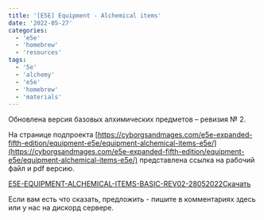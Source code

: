 ```yaml
---
title: '[E5E] Equipment - Alchemical items'
date: '2022-05-27'
categories:
  - 'e5e'
  - 'homebrew'
  - 'resources'
tags:
  - '5e'
  - 'alchemy'
  - 'e5e'
  - 'homebrew'
  - 'materials'
---
```


Обновлена версия базовых алхимических предметов – ревизия № 2.

На странице подпроекта [https://cyborgsandmages.com/e5e-expanded-fifth-edition/equipment-e5e/equipment-alchemical-items-e5e/](https://cyborgsandmages.com/e5e-expanded-fifth-edition/equipment-e5e/equipment-alchemical-items-e5e/) представлена ссылка на рабочий файл и pdf версию.

[E5E-EQUIPMENT-ALCHEMICAL-ITEMS-BASIC-REV02-28052022](https://cyborgsandmages.com/wp-content/uploads/2022/05/E5E-EQUIPMENT-ALCHEMICAL-ITEMS-BASIC-REV02-28052022.pdf)[Скачать](https://cyborgsandmages.com/wp-content/uploads/2022/05/E5E-EQUIPMENT-ALCHEMICAL-ITEMS-BASIC-REV02-28052022.pdf)

Если вам есть что сказать, предложить - пишите в комментариях здесь или у нас на дискорд сервере.
